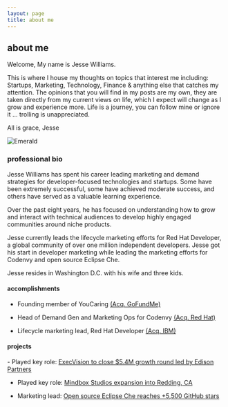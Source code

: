 ```yaml
---
layout: page
title: about me
---
```

## about me
Welcome, My name is Jesse Williams.

This is where I house my thoughts on topics that interest me including: Startups, Marketing, Technology, Finance & anything else that catches my attention. The opinions that you will find in my posts are my own, they are taken directly from my current views on life, which I expect will change as I grow and experience more. Life is a journey, you can follow mine or ignore it ... trolling is unappreciated.

All is grace,
Jesse

![Emerald](img/family.png "Family")

### professional bio
Jesse Williams has spent his career leading marketing and demand strategies for developer-focused technologies and startups. Some have been extremely successful, some have achieved moderate success, and others have served as a valuable learning experience. 

Over the past eight years, he has focused on understanding how to grow and interact with technical audiences to develop highly engaged communities around niche products.

Jesse currently leads the lifecycle marketing efforts for Red Hat Developer, a global community of over one million independent developers. Jesse got his start in developer marketing while leading the marketing efforts for Codenvy and open source Eclipse Che. 

Jesse resides in Washington D.C. with his wife and three kids. 

<h4>accomplishments</h4>

- Founding member of YouCaring <a href="https://techcrunch.com/2018/04/03/gofundme-acquires-youcaring-as-charitable-crowdfunding-continues-to-consolidate/">(Acq. GoFundMe)</a>

- Head of Demand Gen and Marketing Ops for Codenvy <a href="https://techcrunch.com/2017/05/25/red-hat-to-acquire-codenvy-as-part-of-its-growing-container-strategy/">(Acq. Red Hat)</a>

- Lifecycle marketing lead, Red Hat Developer <a href="https://techcrunch.com/2019/07/09/ibm-closes-red-hat-acquisition-for-34-billion/">(Acq. IBM)</a>


<h4>projects</h4>
- Played key role: <a href="https://www.edisonpartners.com/blog/execvision-investment">ExecVision to close $5.4M growth round led by Edison Partners</a>

- Played key role: <a href="https://www.actionnewsnow.com/content/news/Mindbox-Studios-wins--483530871.html">Mindbox Studios expansion into Redding, CA</a>

- Marketing lead: <a href="https://github.com/eclipse/che">Open source Eclipse Che reaches +5,500 GitHub stars</a>
